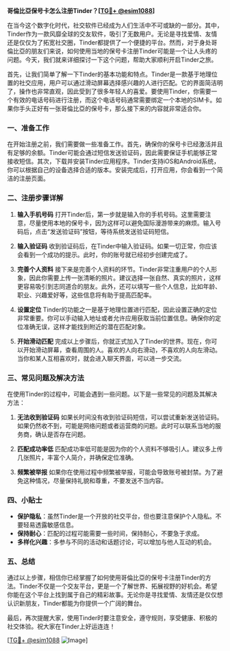 **哥倫比亞保号卡怎么注册Tinder？[[TG💪+ @esim1088](https://t.me/s/esim1088)]**

在当今这个数字化时代，社交软件已经成为人们生活中不可或缺的一部分。其中，Tinder作为一款风靡全球的交友软件，吸引了无数用户。无论是寻找爱情、友情还是仅仅为了拓宽社交圈，Tinder都提供了一个便捷的平台。然而，对于身处哥倫比亞的朋友们来说，如何使用当地的保号卡注册Tinder可能是一个让人头疼的问题。今天，我们就来详细探讨一下这个问题，帮助大家顺利开启Tinder之旅。

首先，让我们简单了解一下Tinder的基本功能和特点。Tinder是一款基于地理位置的社交应用，用户可以通过滑动屏幕选择感兴趣的人进行匹配。它的界面简洁明了，操作也非常直观，因此受到了很多年轻人的喜爱。要使用Tinder，你需要一个有效的电话号码进行注册，而这个电话号码通常需要绑定一个本地的SIM卡。如果你手头正好有一张哥倫比亞的保号卡，那么接下来的内容就非常适合你。

### 一、准备工作

在开始注册之前，我们需要做一些准备工作。首先，确保你的保号卡已经激活并且有足够的余额。Tinder可能会通过短信发送验证码，因此需要保证手机能够正常接收短信。其次，下载并安装Tinder应用程序。Tinder支持iOS和Android系统，你可以根据自己的设备选择合适的版本。安装完成后，打开应用，你会看到一个简洁的注册页面。

### 二、注册步骤详解

1. **输入手机号码**
   打开Tinder后，第一步就是输入你的手机号码。这里需要注意，尽量使用本地的保号卡，因为这样可以避免国际漫游带来的麻烦。输入号码后，点击“发送验证码”按钮，等待系统发送验证码短信。

2. **输入验证码**
   收到验证码后，在Tinder中输入验证码。如果一切正常，你应该会看到一个成功的提示。此时，你的账号就已经初步创建完成了。

3. **完善个人资料**
   接下来是完善个人资料的环节。Tinder非常注重用户的个人形象，因此你需要上传一张清晰的照片。建议选择一张自然、真实的照片，这样更容易吸引到志同道合的朋友。此外，还可以填写一些个人信息，比如年龄、职业、兴趣爱好等，这些信息将有助于提高匹配率。

4. **设置定位**
   Tinder的功能之一是基于地理位置进行匹配，因此设置正确的定位非常重要。你可以手动输入地址或者允许应用获取当前位置信息。确保你的定位准确无误，这样才能找到附近的潜在匹配对象。

5. **开始滑动匹配**
   完成以上步骤后，你就正式加入了Tinder的世界。现在，你可以开始滑动屏幕，查看周围的人。喜欢的人向右滑动，不喜欢的人向左滑动。当你和某人互相喜欢时，就会进入聊天界面，可以进一步交流。

### 三、常见问题及解决方法

在使用Tinder的过程中，可能会遇到一些问题。以下是一些常见的问题及其解决方法：

1. **无法收到验证码**
   如果长时间没有收到验证码短信，可以尝试重新发送验证码。如果仍然收不到，可能是网络问题或者运营商的问题。此时可以联系当地的服务商，确认是否存在问题。

2. **匹配成功率低**
   匹配成功率低可能是因为你的个人资料不够吸引人。建议多上传几张照片，丰富个人简介，并确保定位准确。

3. **频繁被举报**
   如果你在使用过程中频繁被举报，可能会导致账号被封禁。为了避免这种情况，尽量保持礼貌和尊重，不要发送不当内容。

### 四、小贴士

- **保护隐私**：虽然Tinder是一个开放的社交平台，但也要注意保护个人隐私。不要轻易透露敏感信息。
- **保持耐心**：匹配的过程可能需要一些时间，保持耐心，不要急于求成。
- **多样化兴趣**：多参与不同的活动和话题讨论，可以增加与他人互动的机会。

### 五、总结

通过以上步骤，相信你已经掌握了如何使用哥倫比亞的保号卡注册Tinder的方法。Tinder不仅是一个交友平台，更是一个了解世界、拓展视野的好机会。希望你能在这个平台上找到属于自己的精彩故事。无论你是寻找爱情、友情还是仅仅想认识新朋友，Tinder都能为你提供一个广阔的舞台。

最后，再次提醒大家，使用Tinder时要注意安全，遵守规则，享受健康、积极的社交体验。祝大家在Tinder上好运连连！

[[TG💪+ @esim1088](https://t.me/s/esim1088) ![Image](https://i.postimg.cc/4NQfJmqS/Snipaste-2025-05-13-00-14-12.png)]